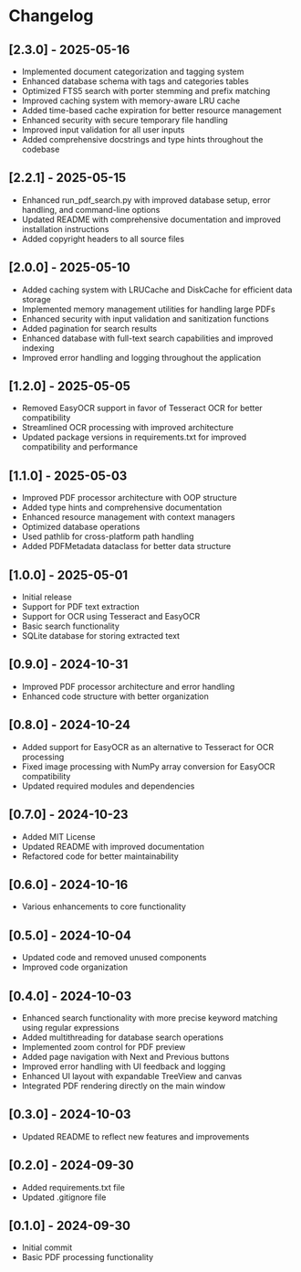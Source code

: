 # Changelog

## [2.3.0] - 2025-05-16
- Implemented document categorization and tagging system
- Enhanced database schema with tags and categories tables
- Optimized FTS5 search with porter stemming and prefix matching
- Improved caching system with memory-aware LRU cache
- Added time-based cache expiration for better resource management
- Enhanced security with secure temporary file handling
- Improved input validation for all user inputs
- Added comprehensive docstrings and type hints throughout the codebase

## [2.2.1] - 2025-05-15
- Enhanced run_pdf_search.py with improved database setup, error handling, and command-line options
- Updated README with comprehensive documentation and improved installation instructions
- Added copyright headers to all source files

## [2.0.0] - 2025-05-10
- Added caching system with LRUCache and DiskCache for efficient data storage
- Implemented memory management utilities for handling large PDFs
- Enhanced security with input validation and sanitization functions
- Added pagination for search results
- Enhanced database with full-text search capabilities and improved indexing
- Improved error handling and logging throughout the application

## [1.2.0] - 2025-05-05
- Removed EasyOCR support in favor of Tesseract OCR for better compatibility
- Streamlined OCR processing with improved architecture
- Updated package versions in requirements.txt for improved compatibility and performance

## [1.1.0] - 2025-05-03
- Improved PDF processor architecture with OOP structure
- Added type hints and comprehensive documentation
- Enhanced resource management with context managers
- Optimized database operations
- Used pathlib for cross-platform path handling
- Added PDFMetadata dataclass for better data structure

## [1.0.0] - 2025-05-01
- Initial release
- Support for PDF text extraction
- Support for OCR using Tesseract and EasyOCR
- Basic search functionality
- SQLite database for storing extracted text

## [0.9.0] - 2024-10-31
- Improved PDF processor architecture and error handling
- Enhanced code structure with better organization

## [0.8.0] - 2024-10-24
- Added support for EasyOCR as an alternative to Tesseract for OCR processing
- Fixed image processing with NumPy array conversion for EasyOCR compatibility
- Updated required modules and dependencies

## [0.7.0] - 2024-10-23
- Added MIT License
- Updated README with improved documentation
- Refactored code for better maintainability

## [0.6.0] - 2024-10-16
- Various enhancements to core functionality

## [0.5.0] - 2024-10-04
- Updated code and removed unused components
- Improved code organization

## [0.4.0] - 2024-10-03
- Enhanced search functionality with more precise keyword matching using regular expressions
- Added multithreading for database search operations
- Implemented zoom control for PDF preview
- Added page navigation with Next and Previous buttons
- Improved error handling with UI feedback and logging
- Enhanced UI layout with expandable TreeView and canvas
- Integrated PDF rendering directly on the main window

## [0.3.0] - 2024-10-03
- Updated README to reflect new features and improvements

## [0.2.0] - 2024-09-30
- Added requirements.txt file
- Updated .gitignore file

## [0.1.0] - 2024-09-30
- Initial commit
- Basic PDF processing functionality
